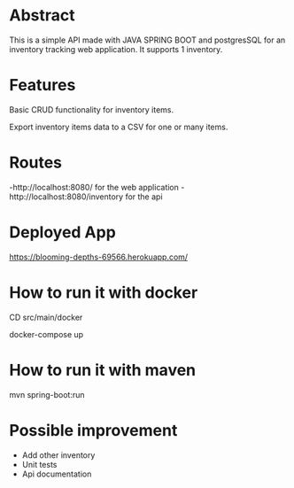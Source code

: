 # Abstract

This is a simple API made with JAVA SPRING BOOT and postgresSQL for an inventory tracking web application. It supports 1 inventory.

# Features

Basic CRUD functionality for inventory items.

Export inventory items data to a CSV for one or many items.

# Routes

-http://localhost:8080/ for the web application
-http://localhost:8080/inventory for the api

# Deployed App

https://blooming-depths-69566.herokuapp.com/

# How to run it with docker

CD src/main/docker 

docker-compose up

# How to run it with maven

mvn spring-boot:run


# Possible improvement
- Add other inventory
- Unit tests
- Api documentation


